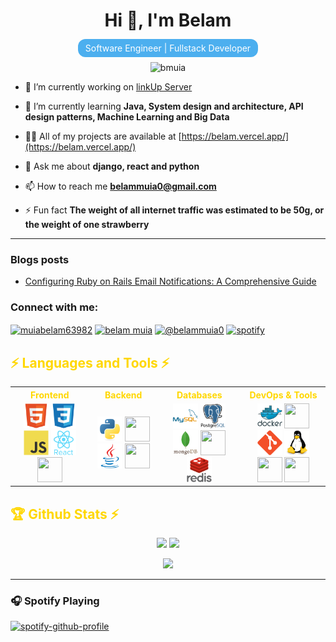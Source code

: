 <h1 align="center">Hi 👋, I'm Belam</h1>
<p align="center">
  <span style="background-color:#4cafef; color:white; padding:6px 12px; border-radius:12px; font-size:14px;">
    Software Engineer | Fullstack Developer 
  </span>
</p>


<p align="center">
  <img src="https://github-profile-trophy.vercel.app/?username=bmuia&theme=monokai&no-frame=true&margin-w=15&margin-h=15" alt="bmuia" />
</p>




- 🔭 I’m currently working on [linkUp Server](https://github.com/bmuia/linkUp_server.git)

- 🌱 I’m currently learning **Java, System design and architecture, API design patterns, Machine Learning and Big Data**

- 👨‍💻 All of my projects are available at [https://belam.vercel.app/](https://belam.vercel.app/)

- 💬 Ask me about **django, react and python**

- 📫 How to reach me **belammuia0@gmail.com**

- ⚡ Fun fact **The weight of all internet traffic was estimated to be 50g, or the weight of one strawberry**

---

### Blogs posts
<!-- BLOG-POST-LIST:START -->
- [Configuring Ruby on Rails Email Notifications: A Comprehensive Guide](https://medium.com/@belammuia0/configuring-ruby-on-rails-email-notifications-a-comprehensive-guide-cb58be071bbb?source=rss-c0f408b4f9e0------2)
<!-- BLOG-POST-LIST:END -->

<h3 align="left">Connect with me:</h3>
<p align="left">
<a href="https://twitter.com/muiabelam63982" target="blank"><img align="center" src="https://raw.githubusercontent.com/rahuldkjain/github-profile-readme-generator/master/src/images/icons/Social/twitter.svg" alt="muiabelam63982" height="30" width="40" /></a>
<a href="https://linkedin.com/in/belam muia" target="blank"><img align="center" src="https://raw.githubusercontent.com/rahuldkjain/github-profile-readme-generator/master/src/images/icons/Social/linked-in-alt.svg" alt="belam muia" height="30" width="40" /></a>
<a href="https://medium.com/@belammuia0" target="blank"><img align="center" src="https://raw.githubusercontent.com/rahuldkjain/github-profile-readme-generator/master/src/images/icons/Social/medium.svg" alt="@belammuia0" height="30" width="40" /></a>
<a href="https://open.spotify.com/user/31rzuooos5wpno2sevy5jvgzmk2m" target="blank"><img align="center" src="https://raw.githubusercontent.com/rahuldkjain/github-profile-readme-generator/master/src/images/icons/Social/spotify.svg" alt="spotify" height="30" width="40" /></a>
</p>

<h2 style="color:#FFD700;">⚡ Languages and Tools ⚡</h2>

<table align="center">
  <tr>
    <th style="text-align:center; color:#FFD700;">Frontend</th>
    <th style="text-align:center; color:#FFD700;">Backend</th>
    <th style="text-align:center; color:#FFD700;">Databases</th>
    <th style="text-align:center; color:#FFD700;">DevOps & Tools</th>
  </tr>
  <tr>
    <td align="center">
      <img src="https://raw.githubusercontent.com/devicons/devicon/master/icons/html5/html5-original.svg" width="40" height="40"/>
      <img src="https://raw.githubusercontent.com/devicons/devicon/master/icons/css3/css3-original.svg" width="40" height="40"/>
      <img src="https://raw.githubusercontent.com/devicons/devicon/master/icons/javascript/javascript-original.svg" width="40" height="40"/>
      <img src="https://raw.githubusercontent.com/devicons/devicon/master/icons/react/react-original-wordmark.svg" width="40" height="40"/>
      <img src="https://www.vectorlogo.zone/logos/tailwindcss/tailwindcss-icon.svg" width="40" height="40"/>
    </td>
    <td align="center">
      <img src="https://raw.githubusercontent.com/devicons/devicon/master/icons/python/python-original.svg" width="40" height="40"/>
      <img src="https://cdn.worldvectorlogo.com/logos/django.svg" width="40" height="40"/>
      <img src="https://raw.githubusercontent.com/devicons/devicon/master/icons/java/java-original.svg" width="40" height="40"/>
      <img src="https://www.vectorlogo.zone/logos/apache_kafka/apache_kafka-icon.svg" width="40" height="40"/>
    </td>
    <td align="center">
      <img src="https://raw.githubusercontent.com/devicons/devicon/master/icons/mysql/mysql-original-wordmark.svg" width="40" height="40"/>
      <img src="https://raw.githubusercontent.com/devicons/devicon/master/icons/postgresql/postgresql-original-wordmark.svg" width="40" height="40"/>
      <img src="https://raw.githubusercontent.com/devicons/devicon/master/icons/mongodb/mongodb-original-wordmark.svg" width="40" height="40"/>
      <img src="https://www.vectorlogo.zone/logos/sqlite/sqlite-icon.svg" width="40" height="40"/>
      <img src="https://raw.githubusercontent.com/devicons/devicon/master/icons/redis/redis-original-wordmark.svg" width="40" height="40"/>
    </td>
    <td align="center">
      <img src="https://raw.githubusercontent.com/devicons/devicon/master/icons/docker/docker-original-wordmark.svg" width="40" height="40"/>
      <img src="https://www.vectorlogo.zone/logos/jenkins/jenkins-icon.svg" width="40" height="40"/>
      <img src="https://raw.githubusercontent.com/devicons/devicon/master/icons/git/git-original.svg" width="40" height="40"/>
      <img src="https://raw.githubusercontent.com/devicons/devicon/master/icons/linux/linux-original.svg" width="40" height="40"/>
      <img src="https://www.vectorlogo.zone/logos/getpostman/getpostman-icon.svg" width="40" height="40"/>
      <img src="https://www.vectorlogo.zone/logos/elastic/elastic-icon.svg" width="40" height="40"/>
    </td>
  </tr>
</table>

<h2 style="color:#FFD700;">
  🏆 Github Stats ⚡
</h2>

<p align="center">
  <img src="https://github-readme-stats.vercel.app/api/top-langs?username=bmuia&show_icons=true&locale=en&layout=compact&title_color=E6C200&text_color=C9A227&icon_color=E6C200&bg_color=0d1117" height="150"/>
  <img src="https://github-readme-stats.vercel.app/api?username=bmuia&show_icons=true&locale=en&title_color=E6C200&text_color=C9A227&icon_color=E6C200&bg_color=0d1117" height="150"/>
</p>

<p align="center">
  <img src="https://github-readme-streak-stats.herokuapp.com/?user=bmuia&theme=dark&ring=E6C200&fire=E6C200&currStreakLabel=E6C200&sideNums=C9A227&currStreakNum=E6C200&dates=C9A227&sideLabels=E6C200&background=0d1117" height="150"/>
</p>







---

### 🎧 Spotify Playing
[![spotify-github-profile](https://spotify-github-profile.kittinanx.com/api/view?uid=31rzuooos5wpno2sevy5jvgzmk2m&cover_image=true&theme=default&show_offline=false&background_color=121212&interchange=false)](https://github.com/kittinan/spotify-github-profile)
